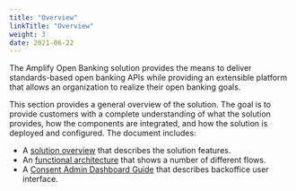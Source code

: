 ```yaml
---
title: "Overview"
linkTitle: "Overview"
weight: 3
date: 2021-06-22
---
```


The Amplify Open Banking solution provides the means to deliver standards-based open banking APIs while providing an extensible platform that allows an organization to realize their open banking goals.

This section provides a general overview of the solution. The goal is to provide customers with a complete understanding of what the solution provides, how the components are integrated, and how the solution is deployed and configured. The document includes:

* A [solution overview](/docs/overview/solution) that describes the solution features.
* An [functional architecture](/docs/overview/integration) that shows a number of different flows.
* A [Consent Admin Dashboard Guide](/docs/overview/consent-admin-dashboard) that describes backoffice user interface.

<!-- * A [technical view](/docs/overview/technical) of the architecture and components. -->

<!-- This section does not describe:

* The infrastructure requirements. Refer to the [Solution deployment](/docs/deployment/prerequisites) for installation instructions.
* The implementation on a specific cloud provider's infrastructure. Refer to the [Cloud deployment recommendations](/docs/deployment/prerequisites#cloud-deployment-recommendations).
* Specific deployment instructions. Refer to the [Installation guide](/docs/deployment/installation).
* Detailed information on the Axway API Management products that are used in the solution. Refer to the [Axway Documentation Portal](https://docs.axway.com/category/apim).
* Detailed information on the Cloudentity and Open Banking Toolkit. Refer to the [Cloudentity Documentation](https://docs.authorization.cloudentity.com/). -->
